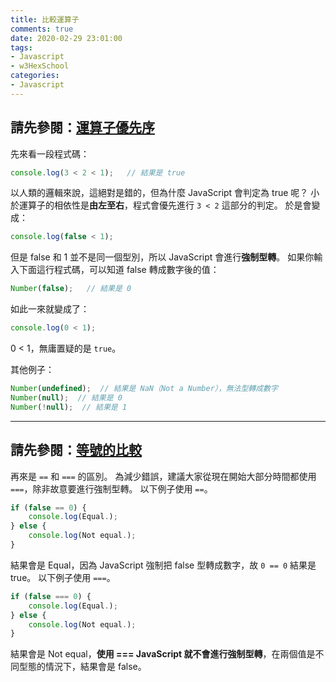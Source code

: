 ```yaml
---
title: 比較運算子
comments: true
date: 2020-02-29 23:01:00
tags: 
- Javascript
- w3HexSchool
categories: 
- Javascript
---
```


## 請先參閱：[運算子優先序](https://developer.mozilla.org/zh-TW/docs/Web/JavaScript/Reference/Operators/Operator_Precedence)
先來看一段程式碼：
```js
console.log(3 < 2 < 1);   // 結果是 true
```
以人類的邏輯來說，這絕對是錯的，但為什麼 JavaScript 會判定為 true 呢？
小於運算子的相依性是**由左至右**，程式會優先進行 `3 < 2` 這部分的判定。
於是會變成：
```js
console.log(false < 1);
```

但是 false 和 1 並不是同一個型別，所以 JavaScript 會進行**強制型轉**。
如果你輸入下面這行程式碼，可以知道 false 轉成數字後的值：
```js
Number(false);   // 結果是 0
```
如此一來就變成了：
```js
console.log(0 < 1);
```
0 < 1，無庸置疑的是 `true`。

其他例子：
```js
Number(undefined);  // 結果是 NaN（Not a Number），無法型轉成數字
Number(null);  // 結果是 0
Number(!null);  // 結果是 1
```

---------------------------------------

## 請先參閱：[等號的比較](https://developer.mozilla.org/en-US/docs/Web/JavaScript/Equality_comparisons_and_sameness)
再來是 `==` 和 `===` 的區別。
為減少錯誤，建議大家從現在開始大部分時間都使用 `===`，除非故意要進行強制型轉。
以下例子使用 `==`。
```js
if (false == 0) {
    console.log(Equal.);
} else {
    console.log(Not equal.);
}
```
結果會是 Equal，因為 JavaScript 強制把 false 型轉成數字，故 `0 == 0` 結果是 true。
以下例子使用 `===`。
```js
if (false === 0) {
    console.log(Equal.);
} else {
    console.log(Not equal.);
}
```
結果會是 Not equal，**使用 === JavaScript 就不會進行強制型轉**，在兩個值是不同型態的情況下，結果會是 false。
